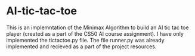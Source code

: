# AI-tic-tac-toe
This is an implemntation of the Minimax Algorithm to build an AI tic tac toe player (created as a part of the CS50 AI course assignment).
I have only implemented the tictactoe.py file.
The file runner.py was already implemented and recieved as a part of the project resources.
